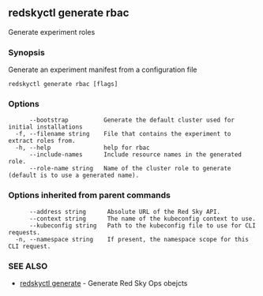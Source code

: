 ## redskyctl generate rbac

Generate experiment roles

### Synopsis

Generate an experiment manifest from a configuration file

```
redskyctl generate rbac [flags]
```

### Options

```
      --bootstrap          Generate the default cluster used for initial installations
  -f, --filename string    File that contains the experiment to extract roles from.
  -h, --help               help for rbac
      --include-names      Include resource names in the generated role.
      --role-name string   Name of the cluster role to generate (default is to use a generated name).
```

### Options inherited from parent commands

```
      --address string      Absolute URL of the Red Sky API.
      --context string      The name of the kubeconfig context to use.
      --kubeconfig string   Path to the kubeconfig file to use for CLI requests.
  -n, --namespace string    If present, the namespace scope for this CLI request.
```

### SEE ALSO

* [redskyctl generate](redskyctl_generate.md)	 - Generate Red Sky Ops obejcts


